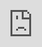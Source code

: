 <html> <head> <meta name="viewport" content="width=device-width, initial-scale=1.0, maximum-scale=1.0, user-scalable=0"> <title>SAVE THE DATE</title> <style type="text/css"> html{ margin: 0; height: 100%; overflow: hidden; } iframe{ position: absolute; left:0; right:0; bottom:0; top:0; border:0; } </style> </head> <body> <iframe id="typeform-full" width="100%" height="100%" frameborder="0" src="https://thespeedproject.typeform.com/to/UrZn5C"></iframe> <script type="text/javascript" src="https://embed.typeform.com/embed.js"></script> </body> </html>
<meta property="og:image" content="blob/master/meta_github.JPG"/>
